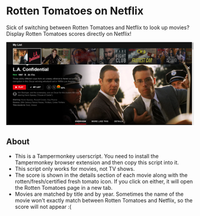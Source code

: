 # Rotten Tomatoes on Netflix
Sick of switching between Rotten Tomatoes and Netflix to look up movies? Display Rotten Tomatoes scores directly on Netflix!

![Rotten Tomatoes on Netflix](https://github.com/thecyberbigly/Rotten-Tomatoes-on-Netflix/blob/master/RTNetflixScreenshot.png)

## About
* This is a Tampermonkey userscript. You need to install the Tampermonkey browser extension and then copy this script into it.
* This script only works for movies, not TV shows.
* The score is shown in the details section of each movie along with the rotten/fresh/certified fresh tomato icon. If you click on either, it will open the
Rotten Tomatoes page in a new tab.
* Movies are matched by title and by year. Sometimes the name of the movie won't exactly match between Rotten Tomatoes and Netflix, 
so the score will not appear :(

